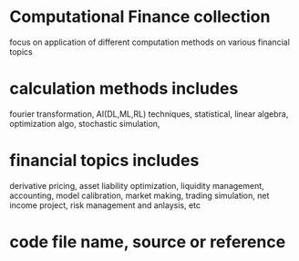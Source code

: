 # Computational Finance collection
focus on application of different computation methods on various financial topics

# calculation methods includes 
fourier transformation, AI(DL,ML,RL) techniques, statistical, linear algebra, optimization algo, stochastic simulation,
# financial topics includes 
derivative pricing, asset liability optimization, liquidity management, accounting, model calibration, market making, trading simulation, net income project, risk management and anlaysis, etc

# code file name, source or reference
